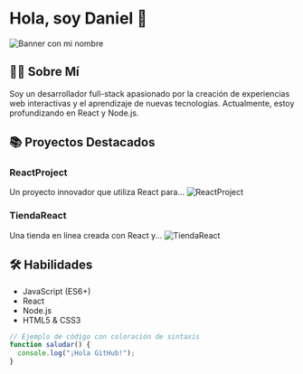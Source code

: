 # Hola, soy Daniel 👋

![Banner con mi nombre](https://gyazo.com/7d986a04a4ad192369c4ddc6838b0373)

## 👨‍💻 Sobre Mí
Soy un desarrollador full-stack apasionado por la creación de experiencias web interactivas y el aprendizaje de nuevas tecnologías. Actualmente, estoy profundizando en React y Node.js.

## 📚 Proyectos Destacados

### ReactProject
Un proyecto innovador que utiliza React para...
![ReactProject](https://encrypted-tbn0.gstatic.com/images?q=tbn:ANd9GcQADUsKh33zlubY0AP7Pew4VLAsIxlk2rb4aVKhCbY9nw&s)

### TiendaReact
Una tienda en línea creada con React y...
![TiendaReact](https://i.ytimg.com/vi/jGBE75m6YOE/mqdefault.jpg)

## 🛠️ Habilidades
- JavaScript (ES6+)
- React
- Node.js
- HTML5 & CSS3

```javascript
// Ejemplo de código con coloración de sintaxis
function saludar() {
  console.log("¡Hola GitHub!");
}
